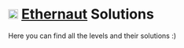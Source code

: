 # <img src="https://7795250.fs1.hubspotusercontent-na1.net/hub/7795250/hubfs/OZ_logo_color%20(3)-1.png?width=300&height=47&name=OZ_logo_color%20(3)-1.png" height=20> [Ethernaut](https://ethernaut.openzeppelin.com/) Solutions 

Here you can find all the levels and their solutions :)
